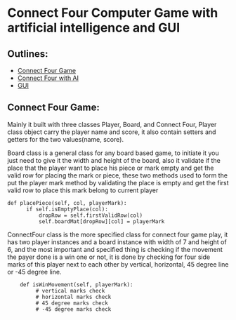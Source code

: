# Connect Four Computer Game with artificial intelligence and GUI

## Outlines:
* [Connect Four Game](#Connect-Four-Game)
* [Connect Four with AI](#Connect-Four-with-AI)
* [GUI](#GUI)


## Connect Four Game:

   Mainly it built with three classes Player, Board, and Connect Four, Player class object carry the player name and score,
  it also contain setters and getters for the two values(name, score).
  
  Board class is a general class for any board based game, to initiate it you just need to give it the width and height of the  board, also it validate if the place that the player want to place his piece or mark empty and get the valid row for placing the mark or piece, these two methods used to form the put the player mark method by validating the place is empty and get the first valid row to place this mark belong to current player
  
  
  ```
  def placePiece(self, col, playerMark):
        if self.isEmptyPlace(col):
            dropRow = self.firstValidRow(col)
            self.boardMat[dropRow][col] = playerMark
  ```
  
  ConnectFour class is the more specified class for connect four game play, it has two player instances and a board instance with width of 7 and height of 6, and the most important and specified thing is checking if the movement the payer done is a win one or not, it is done by checking for four side marks of this player next to each other by vertical, horizontal, 45 degree line or -45 degree line.
  
 ```
     def isWinMovement(self, playerMark):
          # vertical marks check
          # horizontal marks check
          # 45 degree marks check
          # -45 degree marks check
 ```
  
  
